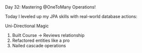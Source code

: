 Day 32: Mastering @OneToMany Operations!

Today I leveled up my JPA skills with real-world database actions:

Uni-Directional Magic
1) Built Course → Reviews relationship
2) Refactored entities like a pro
3) Nailed cascade operations
